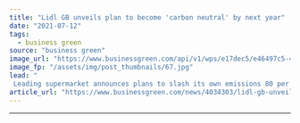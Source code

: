 ```yaml
---
title: "Lidl GB unveils plan to become 'carbon neutral' by next year"
date: "2021-07-12"
tags: 
  - business green
source: "business green"
image_url: "https://www.businessgreen.com/api/v1/wps/e17dec5/e46497c5-448a-4e73-bb56-5d6af5c53820/2/Lidl-store-185x114.jpg"
image_fp: "/assets/img/post_thumbnails/67.jpg"
lead: "
 Leading supermarket announces plans to slash its own emissions 80 per cent by 2030 and work with suppliers to develop ambitious decarbonisation strategies ..."
article_url: "https://www.businessgreen.com/news/4034303/lidl-gb-unveils-plan-carbon-neutral"
---
```


---
